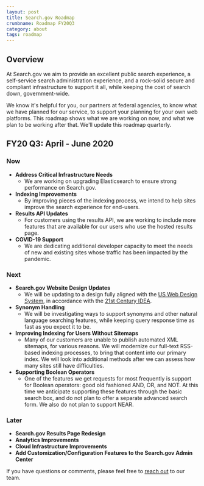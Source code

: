 ```yaml
---
layout: post
title: Search.gov Roadmap
crumbname: Roadmap FY20Q3
category: about
tags: roadmap
---
```


## Overview

At Search.gov we aim to provide an excellent public search experience, a self-service search administration experience, and a rock-solid secure and compliant infrastructure to support it all, while keeping the cost of search down, government-wide.

We know it's helpful for you, our partners at federal agencies, to know what we have planned for our service, to support your planning for your own web platforms. This roadmap shows what we are working on now, and what we plan to be working after that. We'll update this roadmap quarterly.

## FY20 Q3: April - June 2020

### Now

* **Address Critical Infrastructure Needs**
  * We are working on upgrading Elasticsearch to ensure strong performance on Search.gov.
* **Indexing Improvements**
  * By improving pieces of the indexing process, we intend to help sites improve the search experience for end-users.
* **Results API Updates**
  * For customers using the results API, we are working to include more features that are available for our users who use the hosted results page.
* **COVID-19 Support**
  * We are dedicating additional developer capacity to meet the needs of new and existing sites whose traffic has been impacted by the pandemic.

### Next

* **Search.gov Website Design Updates**
  * We will be updating to a design fully aligned with the [US Web Design System](https://designsystem.digital.gov/), in accordance with the [21st Century IDEA](https://digital.gov/resources/21st-century-integrated-digital-experience-act/).
* **Synonym Handling**
  * We will be investigating ways to support synonyms and other natural language searching features, while keeping query response time as fast as you expect it to be.
* **Improving Indexing for Users Without Sitemaps**
  * Many of our customers are unable to publish automated XML sitemaps, for various reasons. We will modernize our full-text RSS-based indexing processes, to bring that content into our primary index. We will look into additional methods after we can assess how many sites still have difficulties.
* **Supporting Boolean Operators**
  * One of the features we get requests for most frequently is support for Boolean operators: good old fashioned AND, OR, and NOT. At this time we anticipate supporting these features through the basic search box, and do not plan to offer a separate advanced search form. We also do not plan to support NEAR.

### Later

* **Search.gov Results Page Redesign**
* **Analytics Improvements**
* **Cloud Infrastructure Improvements**
* **Add Customization/Configuration Features to the Search.gov Admin Center**


If you have questions or comments, please feel free to [reach out](mailto:search@support.digitalgov.gov) to our team.